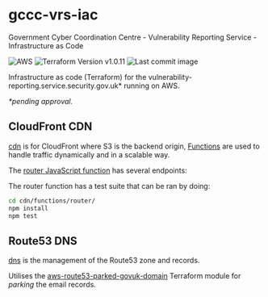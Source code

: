 # gccc-vrs-iac

Government Cyber Coordination Centre - Vulnerability Reporting Service - Infrastructure as Code

![AWS](https://img.shields.io/badge/AWS-%23FF9900.svg?style=for-the-badge&logo=amazon-aws&logoColor=white)
![Terraform Version v1.0.11](https://img.shields.io/badge/Terraform-v1.0.11-blueviolet?style=for-the-badge&logo=terraform)
![Last commit image](https://img.shields.io/github/last-commit/co-cddo/domain-iac?style=for-the-badge&logo=github)

Infrastructure as code (Terraform) for the vulnerability-reporting.service.security.gov.uk* running on AWS.

_*pending approval._

## CloudFront CDN

[cdn](cdn/) is for CloudFront where S3 is the backend origin, [Functions](https://aws.amazon.com/blogs/aws/introducing-cloudfront-functions-run-your-code-at-the-edge-with-low-latency-at-any-scale/) are used to handle traffic dynamically and in a scalable way.

The [router JavaScript function](cdn/functions/router/router.js) has several endpoints:

The router function has a test suite that can be ran by doing:
``` bash
cd cdn/functions/router/
npm install
npm test
```

## Route53 DNS

[dns](dns/) is the management of the Route53 zone and records.

Utilises the [aws-route53-parked-govuk-domain](https://github.com/co-cddo/aws-route53-parked-govuk-domain) Terraform module for _parking_ the email records.

